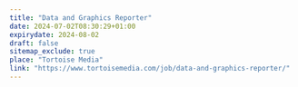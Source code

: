 ```yaml
---
title: "Data and Graphics Reporter"
date: 2024-07-02T08:30:29+01:00
expirydate: 2024-08-02
draft: false
sitemap_exclude: true
place: "Tortoise Media"
link: "https://www.tortoisemedia.com/job/data-and-graphics-reporter/"
---
```

